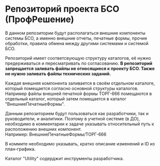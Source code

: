 # Репозиторий проекта БСО (ПрофРешение)

В данном репозитории будут располагаться внешние компоненты системы БСО, а именно внешние отчеты, печатные формы, прочие обработки, правила обмена между другими системами и системой БСО.

Репозиторий имеет соответсвующую структуру каталогов, её нужно предерживаться и пересматривать по согласованию. **В репозиторий запрещается заливать файлы не относящиеся к проекту БСО. Также не нужно заливать файлы технических заданий.**

Каждая внешняя компонента заливается в своём отдельном каталоге, который помещается согласно основной структуры каталогов. Например файлы внешней печатной формы ТОРГ-666 помещаются в отдельный каталог, который затем помещается в каталог "ВнешниеПечатныеФормы".

Данным репозиторием будут пользоваться как разработчики, так и руководители, и аналитики. Поэтому в учетной системе (в ДО), необходимо в комментарии к задаче указывать относительный путь к расположению внешних компонент.   
Например: ВнешниеПечатныеФормы/ТОРГ-666  

В коммите необходимо указывать, кратко описание изменений и ID из план-графика.

Каталог "Utility" содерджит инструменты разработчика.